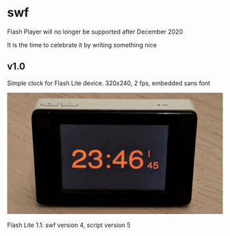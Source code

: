 # swf
Flash Player will no longer be supported after December 2020

It is the time to celebrate it by writing something nice

## v1.0
Simple clock for Flash Lite device. 320x240, 2 fps, embedded sans font

![clock1](src/main/resources/clock1.jpg)

Flash Lite 1.1: swf version 4, script version 5
